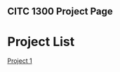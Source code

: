 ## CITC 1300 Project Page

<h1>Project List</h1>

<a href="Project1/index.html" target="_blank">Project 1</a>
